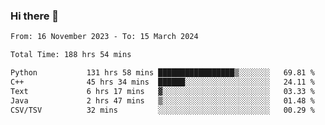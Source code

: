 ### Hi there 👋

<!--
**floyiac/floyiac** is a ✨ _special_ ✨ repository because its `README.md` (this file) appears on your GitHub profile.

Here are some ideas to get you started:

- 🔭 I’m currently working on ...
- 🌱 I’m currently learning ...
- 👯 I’m looking to collaborate on ...
- 🤔 I’m looking for help with ...
- 💬 Ask me about ...
- 📫 How to reach me: ...
- 😄 Pronouns: ...
- ⚡ Fun fact: ...
-->

<!--START_SECTION:waka-->

```txt
From: 16 November 2023 - To: 15 March 2024

Total Time: 188 hrs 54 mins

Python           131 hrs 58 mins █████████████████▒░░░░░░░   69.81 %
C++              45 hrs 34 mins  ██████░░░░░░░░░░░░░░░░░░░   24.11 %
Text             6 hrs 17 mins   ▓░░░░░░░░░░░░░░░░░░░░░░░░   03.33 %
Java             2 hrs 47 mins   ▒░░░░░░░░░░░░░░░░░░░░░░░░   01.48 %
CSV/TSV          32 mins         ░░░░░░░░░░░░░░░░░░░░░░░░░   00.29 %
```

<!--END_SECTION:waka-->
